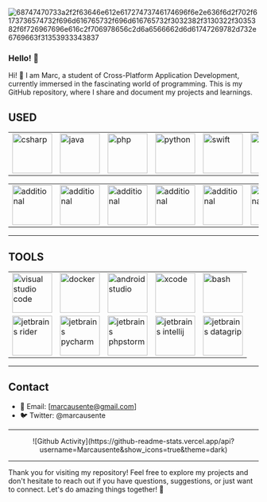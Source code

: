 ![68747470733a2f2f63646e612e61727473746174696f6e2e636f6d2f702f6173736574732f696d616765732f696d616765732f3032382f3130322f3035382f6f726967696e616c2f706978656c2d6a6566662d6d61747269782d732e6769663f31353933343837](https://github.com/user-attachments/assets/86737085-db51-4ee3-883f-45616eae5abb)
### Hello! 👋

Hi! 👋 I am Marc, a student of Cross-Platform Application Development, currently immersed in the fascinating world of programming. This is my GitHub repository, where I share and document my projects and learnings.

## USED

<div align="center">

<table style="border-collapse: collapse;">
  <tr>
    <td><img src="https://github.com/user-attachments/assets/a1e750da-6b97-44c9-84db-8625348611d1" alt="csharp" width="80"/></td>
    <td><img src="https://github.com/user-attachments/assets/7b083de8-24aa-46a1-83a1-65f605626489" alt="java" width="80"/></td>
    <td><img src="https://github.com/user-attachments/assets/dfd821d7-16b3-42ba-b8b6-5dd1f8ddcba0" alt="php" width="80"/></td>
    <td><img src="https://github.com/user-attachments/assets/00a0a736-e24f-4a09-9305-2f3dee4772b0" alt="python" width="80"/></td>
    <td><img src="https://github.com/user-attachments/assets/b9687a95-1f01-4fd3-b1f9-f047abd6c95c" alt="swift" width="80"/></td>
    <td><img src="https://github.com/user-attachments/assets/c68d4f93-d7d9-48c1-92d7-672a4bde4626" alt="html" width="80"/></td>
    <td><img src="https://github.com/user-attachments/assets/a749fec4-180b-46bd-b6c1-eae728e70d9a" alt="css3" width="80"/></td>
    <td><img src="https://github.com/user-attachments/assets/9377bcda-a67f-4934-85ad-ef645a549779" alt="unity" width="80"/></td>
  </tr>
</table>

<table style="border-collapse: collapse;">
  <tr>
    <td><img src="https://github.com/user-attachments/assets/c69d897a-556b-464b-a564-f01e3eb0aea8" alt="additional" width="80"/></td>
    <td><img src="https://github.com/user-attachments/assets/9c2bf0ea-c3a4-4634-ac0a-abb9218803d2" alt="additional" width="80"/></td>
    <td><img src="https://github.com/user-attachments/assets/08ef10b1-6a27-42e2-9598-37b0917450c3" alt="additional" width="80"/></td>
    <td><img src="https://github.com/user-attachments/assets/7f327ae7-5e3c-409d-9930-facd9d37dcce" alt="additional" width="80"/></td>
    <td><img src="https://github.com/user-attachments/assets/2a8ac0c0-4a3c-4add-bc33-5f55b1c02ddf" alt="additional" width="80"/></td>
    <td><img src="https://github.com/user-attachments/assets/aebef539-8939-4e9b-a719-cf2eebd4de52" alt="additional" width="80"/></td>
  </tr>
</table>
</div>

---

## TOOLS

<div align="center">
  <table style="border-collapse: collapse;">
    <tr>
      <td><img src="https://github.com/user-attachments/assets/05bf36ad-918a-43ad-abfe-47c92921a4ca" alt="visual studio code" width="80"/></td>
      <td><img src="https://github.com/user-attachments/assets/a1840e34-8013-4637-a4d8-43af78d58a86" alt="docker" width="80"/></td>
      <td><img src="https://github.com/user-attachments/assets/68d1ba0b-9cca-43f2-9161-d75827a546b8" alt="android studio" width="80"/></td>
      <td><img src="https://github.com/user-attachments/assets/50798dc7-9126-4e61-b32a-02011526037e" alt="xcode" width="80"/></td>
      <td><img src="https://github.com/user-attachments/assets/7100662a-8b5f-42e5-9269-22cdd50e8065" alt="bash" width="80"/></td>
    </tr>
    <tr>
      <td><img src="https://github.com/user-attachments/assets/6f37e406-6142-450d-9385-07941153d8a4" alt="jetbrains rider" width="80"/></td>
      <td><img src="https://github.com/user-attachments/assets/ec74a6be-cbd3-46ba-9355-72d74905c351" alt="jetbrains pycharm" width="80"/></td>
      <td><img src="https://github.com/user-attachments/assets/97225a20-c17f-4d10-b86c-e674e55d2c5f" alt="jetbrains phpstorm" width="80"/></td>
      <td><img src="https://github.com/user-attachments/assets/21048440-8885-4a42-a2d1-16235ae7398a" alt="jetbrains intellij" width="80"/></td>
      <td><img src="https://github.com/user-attachments/assets/63c924ab-14a6-42af-89d6-173138ec0815" alt="jetbrains datagrip" width="80"/></td>
    </tr>
  </table>
</div>

---

## Contact

- 📧 Email: [marcausente@gmail.com]
- 🐦 Twitter: @marcausente

---

<div align="center">
  ![Github Activity](https://github-readme-stats.vercel.app/api?username=Marcausente&show_icons=true&theme=dark)
</div>

---

Thank you for visiting my repository! Feel free to explore my projects and don't hesitate to reach out if you have questions, suggestions, or just want to connect. Let's do amazing things together! 🚀
